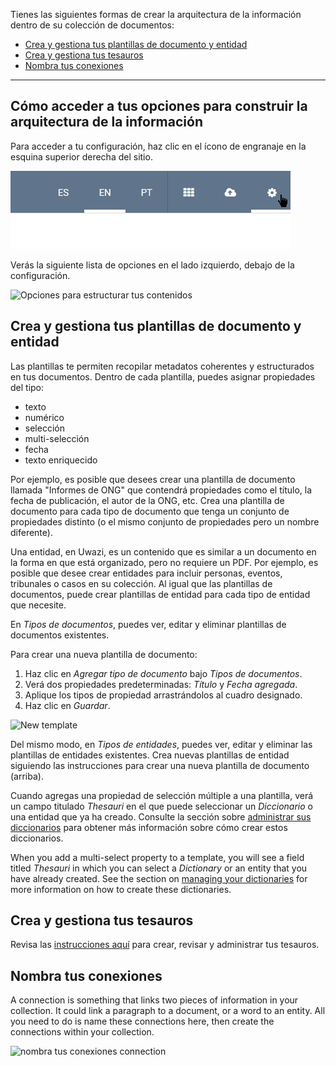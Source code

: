 Tienes las siguientes formas de crear la arquitectura de la información dentro de su colección de documentos:
* [Crea y gestiona tus plantillas de documento y entidad](https://github.com/huridocs/uwazi/wiki/Construir-la-arquitectura-de-la-informaci%C3%B3n#crea-y-gestiona-tus-plantillas-de-documento-y-entidad)
* [Crea y gestiona tus tesauros](https://github.com/huridocs/uwazi/wiki/Construir-la-arquitectura-de-la-informaci%C3%B3n#crea-y-gestiona-tus-tesauros)
* [Nombra tus conexiones](https://github.com/huridocs/uwazi/wiki/Construir-la-arquitectura-de-la-informaci%C3%B3n#nombra-tus-conexiones)

***

## Cómo acceder a tus opciones para construir la arquitectura de la información

Para acceder a tu configuración, haz clic en el ícono de engranaje en la esquina superior derecha del sitio.

![Gear icon](https://raw.githubusercontent.com/huridocs/uwazi-assets/master/wiki/screenshots/settings_link.jpg)

Verás la siguiente lista de opciones en el lado izquierdo, debajo de la configuración.

![Opciones para estructurar tus contenidos](https://www.huridocs.org//wp-content/uploads/2018/11/Captura-de-pantalla-2018-11-13-a-las-23.58.26.png)

## Crea y gestiona tus plantillas de documento y entidad
Las plantillas te permiten recopilar metadatos coherentes y estructurados en tus documentos. Dentro de cada plantilla, puedes asignar propiedades del tipo:

* texto 
* numérico
* selección
* multi-selección
* fecha
* texto enriquecido

Por ejemplo, es posible que desees crear una plantilla de documento llamada "Informes de ONG" que contendrá propiedades como el título, la fecha de publicación, el autor de la ONG, etc. Crea una plantilla de documento para cada tipo de documento que tenga un conjunto de propiedades distinto (o el mismo conjunto de propiedades pero un nombre diferente).

Una entidad, en Uwazi, es un contenido que es similar a un documento en la forma en que está organizado, pero no requiere un PDF. Por ejemplo, es posible que desee crear entidades para incluir personas, eventos, tribunales o casos en su colección. Al igual que las plantillas de documentos, puede crear plantillas de entidad para cada tipo de entidad que necesite.

En _Tipos de documentos_, puedes ver, editar y eliminar plantillas de documentos existentes.

Para crear una nueva plantilla de documento:
1. Haz clic en _Agregar tipo de documento_ bajo _Tipos de documentos_.
2. Verá dos propiedades predeterminadas: _Título_ y _Fecha agregada_.
3. Aplique los tipos de propiedad arrastrándolos al cuadro designado.
4. Haz clic en _Guardar_.

![New template](https://www.huridocs.org/wp-content/uploads/2018/11/Captura-de-pantalla-2018-11-14-a-las-00.24.31.png) 

Del mismo modo, en _Tipos de entidades_, puedes ver, editar y eliminar las plantillas de entidades existentes. Crea nuevas plantillas de entidad siguiendo las instrucciones para crear una nueva plantilla de documento (arriba).

Cuando agregas una propiedad de selección múltiple a una plantilla, verá un campo titulado _Thesauri_ en el que puede seleccionar un _Diccionario_ o una entidad que ya ha creado. Consulte la sección sobre [administrar sus diccionarios](https://github.com/huridocs/uwazi/wiki/Crear-tesauros) para obtener más información sobre cómo crear estos diccionarios.

When you add a multi-select property to a template, you will see a field titled _Thesauri_ in which you can select a _Dictionary_ or an entity that you have already created. See the section on [managing your dictionaries](https://github.com/huridocs/uwazi/wiki/Create-dictionaries) for more information on how to create these dictionaries. 

## Crea y gestiona tus tesauros
Revisa las [instrucciones aquí](https://github.com/huridocs/uwazi/wiki/Crear-tesauros) para crear, revisar y administrar tus tesauros. 

## Nombra tus conexiones
A connection is something that links two pieces of information in your collection. It could link a paragraph to a document, or a word to an entity. All you need to do is name these connections here, then create the connections within your collection.

![nombra tus conexiones connection](http://www.uwazi.io/wp-content/uploads/2017/04/connections.png)